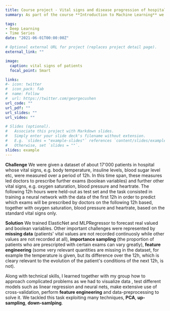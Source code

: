 ```yaml
---
title: Course project - Vital signs and disease progression of hospitalized patients
summary: As part of the course **Introduction to Machine Learning** we developed in a group of two a deep learning model to forecast vital signs and disease progression for hospitalized patients.

tags:
- Deep Learning
- Time Series
date: "2021-06-01T00:00:00Z"

# Optional external URL for project (replaces project detail page).
external_link: ""

image:
  caption: vital signs of patients
  focal_point: Smart

links:
#- icon: twitter
#  icon_pack: fab
#  name: Follow
#  url: https://twitter.com/georgecushen
url_code: ""
url_pdf: ""
url_slides: ""
url_video: ""

# Slides (optional).
#   Associate this project with Markdown slides.
#   Simply enter your slide deck's filename without extension.
#   E.g. `slides = "example-slides"` references `content/slides/example-slides.md`.
#   Otherwise, set `slides = ""`.
slides: example
---
```

**Challenge**
We were given a dataset of about 17'000 patients in hospital whose vital signs, e.g. body temperature, insuline levels, blood sugar level etc, were measured over a period of 12h. In this time span, these measures led doctors to prescribe further exams (boolean variables) and further other vital signs, e.g. oxygen saturation, blood pressure and heartrate. The following 12h hours were held-out as test set and the task consisted in training a neural network with the data of the first 12h in order to predict which exams will be prescribed by doctors on the following 12h based, together with oxygen saturation, blood pressure and heartrate, based on the standard vital signs only.

**Solution**
We trained ElasticNet and MLPRegressor to forecast real valued and boolean variables. Other important challenges were represented by **missing data** (patients' vital values are not recorded continuosly while other values are not recorded at all), **importance sampling** (the proportion of patients who are prescripted with certain exams can vary greatly), **feature engineering** (some very relevant quantities are missing in the dataset, for example the temperature is given, but its difference over the 12h, which is cleary relevant to the evolution of the patient's conditions of the next 12h, is not).

Along with technical skills, I learned together with my group how to approach complicated problems as we had to visualize data , test different models such as linear regression and neural nets, make extensive use of cross-validation, perform **feature engineering** and data-preprocessing to solve it. We tackled this task exploiting many techniques, **PCA**, **up-sampling**, **down-samlping**.
